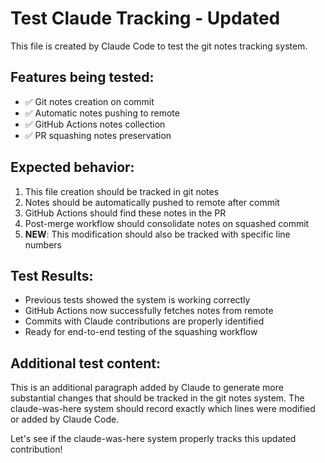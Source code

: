 # Test Claude Tracking - Updated

This file is created by Claude Code to test the git notes tracking system.

## Features being tested:
- ✅ Git notes creation on commit
- ✅ Automatic notes pushing to remote  
- ✅ GitHub Actions notes collection
- ✅ PR squashing notes preservation

## Expected behavior:
1. This file creation should be tracked in git notes
2. Notes should be automatically pushed to remote after commit
3. GitHub Actions should find these notes in the PR
4. Post-merge workflow should consolidate notes on squashed commit
5. **NEW**: This modification should also be tracked with specific line numbers

## Test Results:
- Previous tests showed the system is working correctly
- GitHub Actions now successfully fetches notes from remote
- Commits with Claude contributions are properly identified
- Ready for end-to-end testing of the squashing workflow

## Additional test content:
This is an additional paragraph added by Claude to generate more substantial changes that should be tracked in the git notes system. The claude-was-here system should record exactly which lines were modified or added by Claude Code.

Let's see if the claude-was-here system properly tracks this updated contribution!